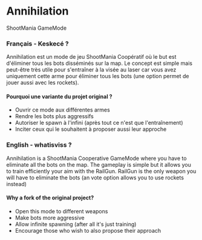 # Annihilation
ShootMania GameMode

### Français - Keskecé ?

Annihilation est un mode de jeu ShootMania Coopératif où le but est d'éliminer tous les bots disséminés sur la map. Le concept est simple mais peut-être très utile pour s'entraîner à la visée au laser car vous avez uniquement cette arme pour éliminer tous les bots (une option permet de jouer aussi avec les rockets).

#### Pourquoi une variante du projet original ?
- Ouvrir ce mode aux différentes armes
- Rendre les bots plus aggressifs
- Autoriser le spawn à l'infini (après tout ce n'est que l'entraînement)
- Inciter ceux qui le souhaitent à proposer aussi leur approche

### English - whatisviss ?

Annihilation is a ShootMania Cooperative GameMode where you have to eliminate all the bots on the map. The gameplay is simple but it allows you to train efficiently your aim with the RailGun. RailGun is the only weapon you will have to eliminate the bots (an vote option allows you to use rockets instead)

#### Why a fork of the original project?
- Open this mode to different weapons
- Make bots more aggressive
- Allow infinite spawning (after all it's just training)
- Encourage those who wish to also propose their approach

